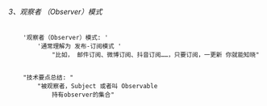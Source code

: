 ###### 3、观察者 （Observer）模式


```jql
    '观察者（Observer）模式: '
        '通常理解为 发布-订阅模式 '
            "比如， 邮件订阅、微博订阅、抖音订阅……，只要订阅，一更新 你就能知晓"
        
        
    "技术要点总结: "
        "被观察者，Subject 或者叫 Observable 
            持有observer的集合"    
```